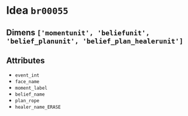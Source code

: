 # Idea `br00055`

## Dimens `['momentunit', 'beliefunit', 'belief_planunit', 'belief_plan_healerunit']`

## Attributes
- `event_int`
- `face_name`
- `moment_label`
- `belief_name`
- `plan_rope`
- `healer_name_ERASE`
